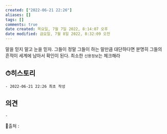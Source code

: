 ```yaml
---
created: ["2022-06-21 22:26"]
aliases: []
tags: []
comments: true
date created: 목요일, 7월 7일 2022, 8:14:07 오후
date modified: 금요일, 7월 8일 2022, 8:32:09 오전
---
```


말을 믿지 말고 눈을 믿자.
그들이 정말 그들이 하는 말만큼 대단하다면 분명히 그들의 흔적이 세계에 남아서 확인이 된다. 
최소한 `신용정보`는 체크해라

## ⏱히스토리
	- 2022-06-21 22:26 최초 작성

## 의견
	-


📙출처 :
